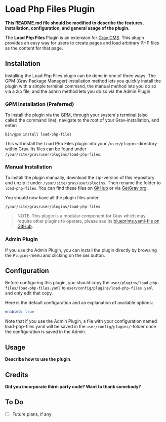 # Load Php Files Plugin

**This README.md file should be modified to describe the features, installation, configuration, and general usage of the plugin.**

The **Load Php Files** Plugin is an extension for [Grav CMS](http://github.com/getgrav/grav). This plugin provides an easy way for users to create pages and load arbitrary PHP files as the content for that page.

## Installation

Installing the Load Php Files plugin can be done in one of three ways: The GPM (Grav Package Manager) installation method lets you quickly install the plugin with a simple terminal command, the manual method lets you do so via a zip file, and the admin method lets you do so via the Admin Plugin.

### GPM Installation (Preferred)

To install the plugin via the [GPM](http://learn.getgrav.org/advanced/grav-gpm), through your system's terminal (also called the command line), navigate to the root of your Grav-installation, and enter:

    bin/gpm install load-php-files

This will install the Load Php Files plugin into your `/user/plugins`-directory within Grav. Its files can be found under `/your/site/grav/user/plugins/load-php-files`.

### Manual Installation

To install the plugin manually, download the zip-version of this repository and unzip it under `/your/site/grav/user/plugins`. Then rename the folder to `load-php-files`. You can find these files on [GitHub](https://github.com/alyx-moon/grav-plugin-load-php-files) or via [GetGrav.org](http://getgrav.org/downloads/plugins#extras).

You should now have all the plugin files under

    /your/site/grav/user/plugins/load-php-files
	
> NOTE: This plugin is a modular component for Grav which may require other plugins to operate, please see its [blueprints.yaml-file on GitHub](https://github.com/alyx-moon/grav-plugin-load-php-files/blob/master/blueprints.yaml).

### Admin Plugin

If you use the Admin Plugin, you can install the plugin directly by browsing the `Plugins`-menu and clicking on the `Add` button.

## Configuration

Before configuring this plugin, you should copy the `user/plugins/load-php-files/load-php-files.yaml` to `user/config/plugins/load-php-files.yaml` and only edit that copy.

Here is the default configuration and an explanation of available options:

```yaml
enabled: true
```

Note that if you use the Admin Plugin, a file with your configuration named load-php-files.yaml will be saved in the `user/config/plugins/`-folder once the configuration is saved in the Admin.

## Usage

**Describe how to use the plugin.**

## Credits

**Did you incorporate third-party code? Want to thank somebody?**

## To Do

- [ ] Future plans, if any

